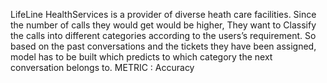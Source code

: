 LifeLine HealthServices is a provider of diverse heath care facilities.  Since the number of calls they would get would be higher, They want to Classify the calls into different categories according to the users’s requirement.
   So based on the past conversations and the tickets they have been assigned, model has to be built which predicts to which category the next conversation belongs to.
METRIC : Accuracy

